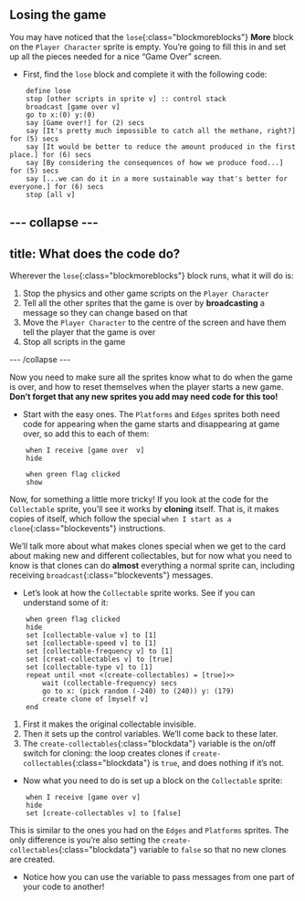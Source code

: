 ## Losing the game

You may have noticed that the `lose`{:class="blockmoreblocks"} **More** block on the `Player Character` sprite is empty. You’re going to fill this in and set up all the pieces needed for a nice “Game Over” screen.

+ First, find the `lose` block and complete it with the following code: 

```blocks
    define lose
    stop [other scripts in sprite v] :: control stack
    broadcast [game over v]
    go to x:(0) y:(0)
    say [Game over!] for (2) secs
    say [It's pretty much impossible to catch all the methane, right?] for (5) secs
    say [It would be better to reduce the amount produced in the first place.] for (6) secs
    say [By considering the consequences of how we produce food...] for (5) secs
    say [...we can do it in a more sustainable way that's better for everyone.] for (6) secs
    stop [all v]
```

--- collapse ---
---
title: What does the code do?
---

Wherever the `lose`{:class="blockmoreblocks"} block runs, what it will do is: 

 1. Stop the physics and other game scripts on the `Player Character`
 2. Tell all the other sprites that the game is over by **broadcasting** a message so they can change based on that
 3. Move the `Player Character` to the centre of the screen and have them tell the player that the game is over
 4. Stop all scripts in the game

--- /collapse ---

Now you need to make sure all the sprites know what to do when the game is over, and how to reset themselves when the player starts a new game. **Don’t forget that any new sprites you add may need code for this too!**

+ Start with the easy ones. The `Platforms` and `Edges` sprites both need code for appearing when the game starts and disappearing at game over, so add this to each of them:

```blocks
    when I receive [game over  v]
    hide
```

```blocks
    when green flag clicked
    show
```

Now, for something a little more tricky! If you look at the code for the `Collectable` sprite, you’ll see it works by **cloning** itself. That is, it makes copies of itself, which follow the special `when I start as a clone`{:class="blockevents"} instructions. 

We’ll talk more about what makes clones special when we get to the card about making new and different collectables, but for now what you need to know is that clones can do **almost** everything a normal sprite can, including receiving `broadcast`{:class="blockevents"} messages.

+ Let’s look at how the `Collectable` sprite works. See if you can understand some of it: 

```blocks
    when green flag clicked
    hide
    set [collectable-value v] to [1]
    set [collectable-speed v] to [1]
    set [collectable-frequency v] to [1]
    set [creat-collectables v] to [true]
    set [collectable-type v] to [1]
    repeat until <not <(create-collectables) = [true]>>
        wait (collectable-frequency) secs
        go to x: (pick random (-240) to (240)) y: (179)
        create clone of [myself v]
    end
```

 1. First it makes the original collectable invisible.
 2. Then it sets up the control variables. We’ll come back to these later.
 3. The `create-collectables`{:class="blockdata"} variable is the on/off switch for cloning: the loop creates clones if `create-collectables`{:class="blockdata"} is `true`, and does nothing if it’s not.

+ Now what you need to do is set up a block on the `Collectable` sprite:

```blocks
    when I receive [game over v]
    hide
    set [create-collectables v] to [false]
```

 This is similar to the ones you had on the `Edges` and `Platforms` sprites. The only difference is you’re also setting the `create-collectables`{:class="blockdata"} variable to `false` so that no new clones are created. 
 
+ Notice how you can use the variable to pass messages from one part of your code to another! 
